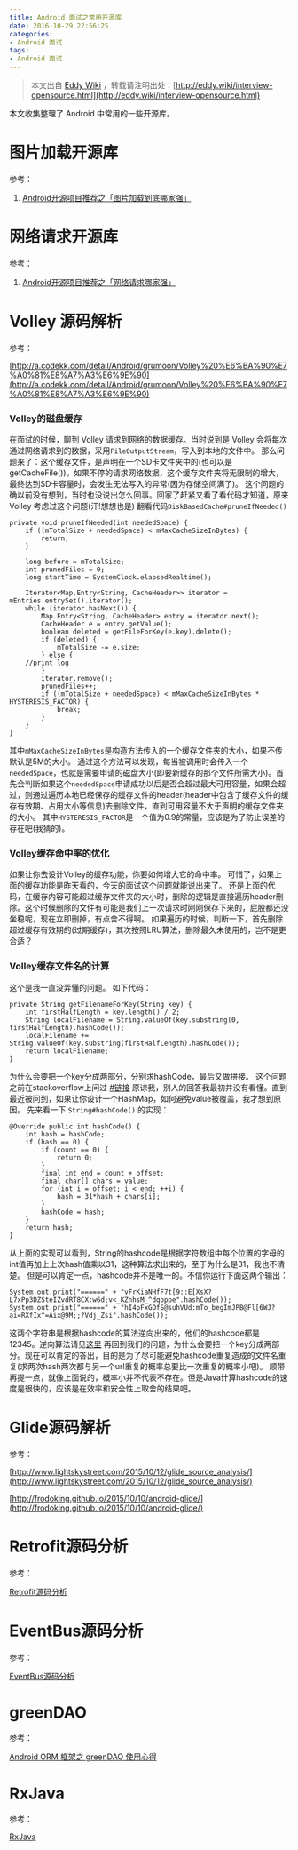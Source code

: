 ```yaml
---
title: Android 面试之常用开源库
date: 2016-10-29 22:56:25
categories:
- Android 面试
tags:
- Android 面试
---
```


> 本文出自 [Eddy Wiki](http://eddy.wiki) ，转载请注明出处：[http://eddy.wiki/interview-opensource.html](http://eddy.wiki/interview-opensource.html)

本文收集整理了 Android 中常用的一些开源库。

# 图片加载开源库

参考：

1. [Android开源项目推荐之「图片加载到底哪家强」](http://stormzhang.com/opensource/2016/06/26/android-open-source-project-recommend1/)

# 网络请求开源库

参考：

1. [Android开源项目推荐之「网络请求哪家强」](http://stormzhang.com/opensource/2016/08/05/android-open-source-project-recommend2/)<!--more-->

# Volley 源码解析

参考：

[http://a.codekk.com/detail/Android/grumoon/Volley%20%E6%BA%90%E7%A0%81%E8%A7%A3%E6%9E%90](http://a.codekk.com/detail/Android/grumoon/Volley%20%E6%BA%90%E7%A0%81%E8%A7%A3%E6%9E%90)

### Volley的磁盘缓存

在面试的时候，聊到 Volley 请求到网络的数据缓存。当时说到是 Volley 会将每次通过网络请求到的数据，采用`FileOutputStream`，写入到本地的文件中。 
那么问题来了：这个缓存文件，是声明在一个SD卡文件夹中的(也可以是getCacheFile())。如果不停的请求网络数据，这个缓存文件夹将无限制的增大，最终达到SD卡容量时，会发生无法写入的异常(因为存储空间满了)。
这个问题的确以前没有想到，当时也没说出怎么回事。回家了赶紧又看了看代码才知道，原来 Volley 考虑过这个问题(汗!想想也是)
翻看代码`DiskBasedCache#pruneIfNeeded()`

```
private void pruneIfNeeded(int neededSpace) {
    if ((mTotalSize + neededSpace) < mMaxCacheSizeInBytes) {
        return;
    }
    
    long before = mTotalSize;
    int prunedFiles = 0;
    long startTime = SystemClock.elapsedRealtime();

    Iterator<Map.Entry<String, CacheHeader>> iterator = mEntries.entrySet().iterator();
    while (iterator.hasNext()) {
        Map.Entry<String, CacheHeader> entry = iterator.next();
        CacheHeader e = entry.getValue();
        boolean deleted = getFileForKey(e.key).delete();
        if (deleted) {
            mTotalSize -= e.size;
        } else {
	//print log
        }
        iterator.remove();
        prunedFiles++;
        if ((mTotalSize + neededSpace) < mMaxCacheSizeInBytes * HYSTERESIS_FACTOR) {
            break;
        }
    }
}
```

其中`mMaxCacheSizeInBytes`是构造方法传入的一个缓存文件夹的大小，如果不传默认是5M的大小。
通过这个方法可以发现，每当被调用时会传入一个`neededSpace`，也就是需要申请的磁盘大小(即要新缓存的那个文件所需大小)。首先会判断如果这个`neededSpace`申请成功以后是否会超过最大可用容量，如果会超过，则通过遍历本地已经保存的缓存文件的header(header中包含了缓存文件的缓存有效期、占用大小等信息)去删除文件，直到可用容量不大于声明的缓存文件夹的大小。 
其中`HYSTERESIS_FACTOR`是一个值为0.9的常量，应该是为了防止误差的存在吧(我猜的)。

### Volley缓存命中率的优化

如果让你去设计Volley的缓存功能，你要如何增大它的命中率。
可惜了，如果上面的缓存功能是昨天看的，今天的面试这个问题就能说出来了。
还是上面的代码，在缓存内容可能超过缓存文件夹的大小时，删除的逻辑是直接遍历header删除。这个时候删除的文件有可能是我们上一次请求时刚刚保存下来的，屁股都还没坐稳呢，现在立即删掉，有点舍不得啊。
如果遍历的时候，判断一下，首先删除超过缓存有效期的(过期缓存)，其次按照LRU算法，删除最久未使用的，岂不是更合适？

### Volley缓存文件名的计算

这个是我一直没弄懂的问题。
如下代码：

```
private String getFilenameForKey(String key) {
    int firstHalfLength = key.length() / 2;
    String localFilename = String.valueOf(key.substring(0, firstHalfLength).hashCode());
    localFilename += String.valueOf(key.substring(firstHalfLength).hashCode());
    return localFilename;
}
```

为什么会要把一个key分成两部分，分别求hashCode，最后又做拼接。
这个问题之前在stackoverflow上问过 [#链接](http://stackoverflow.com/questions/34984302/why-volley-diskbasedcache-splicing-without-direct-access-to-the-cache-file-name/34987423#34987423) 
原谅我，别人的回答我最初并没有看懂。直到最近被问到，如果让你设计一个HashMap，如何避免value被覆盖，我才想到原因。
先来看一下 `String#hashCode()` 的实现：

```
@Override public int hashCode() {
    int hash = hashCode;
    if (hash == 0) {
        if (count == 0) {
            return 0;
        }
        final int end = count + offset;
        final char[] chars = value;
        for (int i = offset; i < end; ++i) {
            hash = 31*hash + chars[i];
        }
        hashCode = hash;
    }
    return hash;
}
```

从上面的实现可以看到，String的hashcode是根据字符数组中每个位置的字母的int值再加上上次hash值乘以31，这种算法求出来的，至于为什么是31，我也不清楚。
但是可以肯定一点，hashcode并不是唯一的。不信你运行下面这两个输出：

```
System.out.print("======" + "vFrKiaNHfF7t[9::E[XsX?L7xPp3DZSteIZvdRT8CX:w6d;v<_KZnhsM_^dqoppe".hashCode());
System.out.print("======" + "hI4pFxGOfS@suhVUd:mTo_begImJPB@Fl[6WJ?ai=RXfIx^=Aix@9M;;?Vdj_Zsi".hashCode());
```

这两个字符串是根据hashcode的算法逆向出来的，他们的hashcode都是12345。逆向算法请见[这里](http://my.oschina.net/backtract/blog/169310)
再回到我们的问题，为什么会要把一个key分成两部分。现在可以肯定的答出，目的是为了尽可能避免hashcode重复造成的文件名重复(求两次hash两次都与另一个url重复的概率总要比一次重复的概率小吧)。
顺带再提一点，就像上面说的，概率小并不代表不存在。但是Java计算hashcode的速度是很快的，应该是在效率和安全性上取舍的结果吧。

# Glide源码解析

参考：

[http://www.lightskystreet.com/2015/10/12/glide_source_analysis/](http://www.lightskystreet.com/2015/10/12/glide_source_analysis/)

[http://frodoking.github.io/2015/10/10/android-glide/](http://frodoking.github.io/2015/10/10/android-glide/)

# Retrofit源码分析

参考：

[Retrofit源码分析](http://www.jianshu.com/p/c1a3a881a144)

# EventBus源码分析

参考：

[EventBus源码分析](http://p.codekk.com/blogs/detail/54cfab086c4761e5001b2538)

#  greenDAO

参考：

[Android ORM 框架之 greenDAO 使用心得](http://www.open-open.com/lib/view/open1438065400878.html)

# RxJava

参考：

[RxJava](http://gank.io/post/560e15be2dca930e00da1083)
